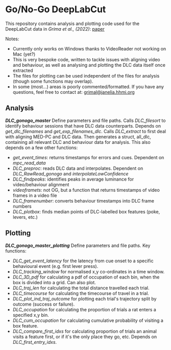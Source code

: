 # Go/No-Go DeepLabCut

This repository contains analysis and plotting code used for the DeepLabCut data in *Grima et al., (2022)*: [paper](https://www.nature.com/articles/s41386-022-01312-6)

Notes: 
- Currently only works on Windows thanks to VideoReader not working on Mac (yet?)
- This is very bespoke code, written to tackle issues with aligning video and behaviour, as well as analysing and plotting the DLC data itself once extracted
- The files for plotting can be used independent of the files for analysis (though some functions may overlap).
- In some (most...) areas is poorly commented/formatted. If you have any questions, feel free to contact at: grimal@janelia.hhmi.org 

## Analysis
***DLC_gonogo_master*** 
Define parameters and file paths. 
  Calls *DLC_filesort* to identify behaviour sessions that have DLC data counterparts. Depends on *get_dlc_filenames* and *get_exp_filenames_dlc*.
Calls *DLC_extract* to first deal with aligning MED-PC and DLC data. Then generates a struct, all_dlc, containing all relevant DLC and behaviour data for analysis. This also depends on a few other functions: 
  - *get_event_times*:    returns timestamps for errors and cues. Dependent on *mpc_read_data*
  - *DLC_preproc*:        reads DLC data and interpolates. Dependent on *DLC_RawRead_gonogo* and *interpolateLowConfidence*
  - *DLC_findpeaks*:      identifies peaks in average luminance for video/behaviour alignment 
  - *videoframets*:       not OG, but a function that returns timestamps of video frames in a video file
  - *DLC_framenumber*:    converts behaviour timestamps into DLC frame numbers 
  - *DLC_plotbox*:        finds median points of DLC-labelled box features (poke, levers, etc.)
  
## Plotting
***DLC_gonogo_master_plotting***
Define parameters and file paths.
Key functions:
- *DLC_get_event_latency* for the latency from cue onset to a specific behavioural event (e.g. first lever press).
- *DLC_tracking_window* for normalised x,y co-ordinates in a time window.
- *DLC_3D_pdf* for calculating a pdf of occupation of each bin, when the box is divided into a grid. Can also plot.
- *DLC_traj_len* for calculating the total distance travelled each trial.
- *DLC_timecourse* for calculating the timecourse of travel in a trial.
- *DLC_plot_ind_traj_outcome* for plotting each trial's trajectory split by outcome (success or failure).
- *DLC_occupation* for calculating the proportion of trials a rat enters a specified x,y bin. 
- *DLC_cum_occupation* for calculating cumulative probability of visiting a box feature. 
- *DLC_compare_first_idxs* for calculating proportion of trials an animal visits a feature first, or if it's the only place they go, etc. Depends on *DLC_first_entry_idxs*. 














